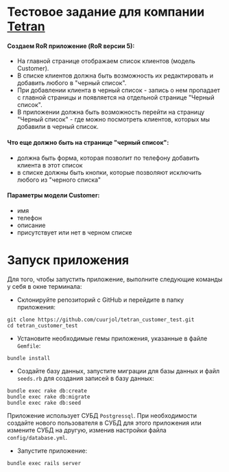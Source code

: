 # Тестовое задание для компании [Tetran](http://tetran.pro/)

#### Создаем RoR приложение (RoR версии 5):
- На главной странице отображаем список клиентов (модель Customer).
- В списке клиентов должна быть возможность их редактировать и добавить любого в "черный список".
- При добавлении клиента в черный список - запись о нем пропадает с главной страницы и появляется на отдельной странице "Черный список".
- В приложении должна быть возможность перейти на страницу "Черный список" - где можно посмотреть клиентов, которых мы добавили в черный список. 

#### Что еще должно быть на странице "черный список":
- должна быть форма, которая позволит по телефону добавить клиента в этот список
- в списке должны быть кнопки, которые позволяют исключить любого из "черного списка"
 
#### Параметры модели Customer:
- имя
- телефон
- описание
- присутствует или нет в черном списке
 
 # Запуск приложения
 
 Для того, чтобы запустить приложение, выполните следующие команды у себя в окне терминала:
 
 * Склонируйте репозиторий с GitHub и перейдите в папку приложения:
 ```
 git clone https://github.com/cuurjol/tetran_customer_test.git
 cd tetran_customer_test
 ```
 
 * Установите необходимые гемы приложения, указанные в файле `Gemfile`:
 ```
 bundle install
 ```
 
 * Создайте базу данных, запустите миграции для базы данных и файл `seeds.rb` для создания записей в базу данных:
 ```
 bundle exec rake db:create
 bundle exec rake db:migrate
 bundle exec rake db:seed
 ```
 Приложение использует СУБД `Postgressql`. При необходимости создайте нового пользователя в СУБД для этого приложения 
 или измените СУБД на другую, изменив настройки файла `config/database.yml`.
 
 * Запустите приложение:
 ```
 bundle exec rails server
 ```